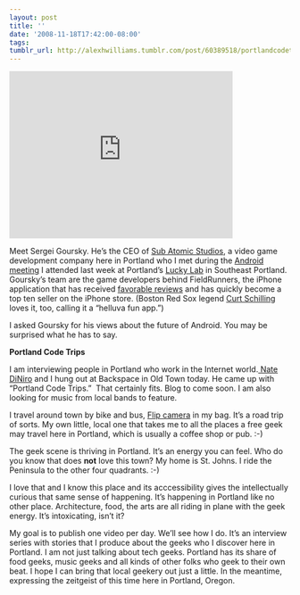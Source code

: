 ```yaml
---
layout: post
title: ''
date: '2008-11-18T17:42:00-08:00'
tags: 
tumblr_url: http://alexhwilliams.tumblr.com/post/60389518/portlandcodetrips1
---
```

<iframe src="http://player.vimeo.com/video/2281932" width="400" height="300" frameborder="0"></iframe><br/><p>Meet Sergei Goursky. He&#8217;s the CEO of <a href="http://www.subatomicstudios.com/">Sub Atomic Studios</a>, a video game development company here in Portland who I met during the <a href="http://alexhwilliams.com/post/59282825/portlands-open-source-culture-looks-fitting-for">Android meeting</a> I attended last week at Portland&#8217;s <a href="http://luckylab.com/">Lucky Lab</a> in Southeast Portland.  Goursky&#8217;s team are the game developers behind FieldRunners, the iPhone application that has received <a href="http://arstechnica.com/journals/apple.ars/2008/10/21/review-fieldrunners-for-iphone-appeals-to-tower-defense-nerds">favorable reviews</a> and has quickly become a top ten seller on the iPhone store. (Boston Red Sox legend <a href="http://38pitches.com/2008/10/24/some-cool-stuff/">Curt Schilling</a> loves it, too, calling it a &#8220;helluva fun app.&#8221;)</p>
<p>I asked Goursky for his views about the future of Android. You may be surprised what he has to say.</p>
<p><b>Portland Code Trips</b></p>
<p>I am interviewing people in Portland who work in the Internet world.<a href="http://blog.unclenate.com/"> Nate DiNiro</a> and I hung out at Backspace in Old Town today. He came up with &#8220;Portland Code Trips.&#8221;  That certainly fits. Blog to come soon. I am also looking for music from local bands to feature.</p>
<p>I travel around town by bike and bus, <a href="http://blog.unclenate.com/">Flip camera</a> in my bag. It&#8217;s a road trip of sorts. My own little, local one that takes me to all the places a free geek may travel here in Portland, which is usually a coffee shop or pub. :-)</p>
<p>The geek scene is thriving in Portland. It&#8217;s an energy you can feel. Who do you know that does <b>not</b> love this town? My home is St. Johns. I ride the Peninsula to the other four quadrants. :-)</p>
<p>I love that and I know this place and its acccessibility gives the intellectually curious that same sense of happening. It&#8217;s happening in Portland like no other place. Architecture, food, the arts are all riding in plane with the geek energy. It&#8217;s intoxicating, isn&#8217;t it?</p>
<p>My goal is to publish one video per day. We&#8217;ll see how I do. It&#8217;s an interview series with stories that I produce about the geeks who I discover here in Portland. I am not just talking about tech geeks. Portland has its share of food geeks, music geeks and all kinds of other folks who geek to their own beat. I hope I can bring that local geekery out just a little. In the meantime, expressing the zeitgeist of this time here in Portland, Oregon.</p>

